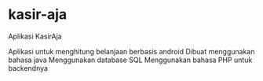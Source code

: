 # kasir-aja
Aplikasi KasirAja

Aplikasi untuk menghitung belanjaan berbasis android
Dibuat menggunakan bahasa java
Menggunakan database SQL
Menggunakan bahasa PHP untuk backendnya
